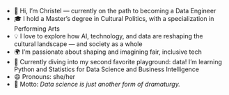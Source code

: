 - 👋 Hi, I’m Christel — currently on the path to becoming a Data Engineer  
- 🎓 I hold a Master’s degree in Cultural Politics, with a specialization in Performing Arts  
- 💡 I love to explore how AI, technology, and data are reshaping the cultural landscape — and society as a whole  
- 🌍 I’m passionate about shaping and imagining fair, inclusive tech  
- 🌱 Currently diving into my second favorite playground: data! I’m learning Python and Statistics for Data Science and Business Intelligence  
- 😄 Pronouns: she/her
- 🧠 Motto: *Data science is just another form of dramaturgy.* 
<!---
christelnathalie/christelnathalie is a ✨ special ✨ repository because its `README.md` (this file) appears on your GitHub profile.
You can click the Preview link to take a look at your changes.
--->
